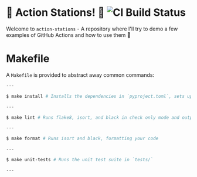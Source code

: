 # 🚨 Action Stations! 🚨 ![CI Build Status](https://github.com/ciaranevans/action-stations/actions/workflows/ci.yaml/badge.svg)

Welcome to `action-stations` - A repository where I'll try to demo a few examples of GitHub Actions and how to use them 🎉

# Makefile

A `Makefile` is provided to abstract away common commands:

```bash
---

$ make install # Installs the dependencies in `pyproject.toml`, sets up a Poetry Virtual Environment, and echoes its location for use in IDEs

---

$ make lint # Runs flake8, isort, and black in check only mode and outputs any linting issues

---

$ make format # Runs isort and black, formatting your code

---

$ make unit-tests # Runs the unit test suite in `tests/`

---
```
